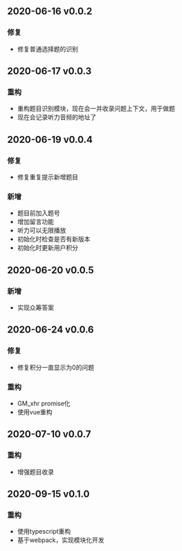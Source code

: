 ## 2020-06-16 v0.0.2
### 修复
  - 修复普通选择题的识别
## 2020-06-17 v0.0.3
### 重构
  - 重构题目识别模块，现在会一并收录问题上下文，用于做题
  - 现在会记录听力音频的地址了
## 2020-06-19 v0.0.4
### 修复
  - 修复重复提示新增题目
### 新增
  - 题目前加入题号
  - 增加留言功能
  - 听力可以无限播放
  - 初始化时检查是否有新版本
  - 初始化时更新用户积分
## 2020-06-20 v0.0.5
### 新增
  - 实现众筹答案
## 2020-06-24 v0.0.6
### 修复
  - 修复积分一直显示为0的问题
### 重构
  - GM_xhr promise化
  - 使用vue重构
## 2020-07-10 v0.0.7
### 重构
  - 增强题目收录
## 2020-09-15 v0.1.0
### 重构
  - 使用typescript重构
  - 基于webpack，实现模块化开发